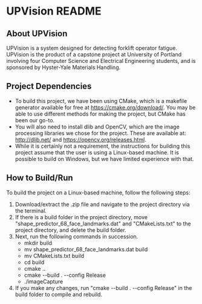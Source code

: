 # UPVision README

## About UPVision
UPVision is a system designed for detecting forklift operator fatigue. UPVision is the product of a capstone project at University of Portland involving four Computer Science and Electrical Engineering students, and is sponsored by Hyster-Yale Materials Handling.

## Project Dependencies
- To build this project, we have been using CMake, which is a makefile generator available for free at https://cmake.org/download/. You may be able to use different methods for making the project, but CMake has been our go-to.
- You will also need to install dlib and OpenCV, which are the image processing libraries we chose for the project. These are available at: http://dlib.net/ and https://opencv.org/releases.html.
- While it is certainly not a requirement, the instructions for building this project assume that the user is using a Linux-based machine. It is possible to build on Windows, but we have limited experience with that.

## How to Build/Run
To build the project on a Linux-based machine, follow the following steps: 

1. Download/extract the .zip file and navigate to the project directory via the terminal.
2. If there is a build folder in the project directory, move "shape\_predictor\_68\_face\_landmarks.dat" and "CMakeLists.txt" to the project directory, and delete the build folder.
3. Next, run the following commands in succession.
	- mkdir build
	- mv shape\_predictor\_68\_face\_landmarks.dat build
	- mv CMakeLists.txt build
	- cd build
	- cmake ..
	- cmake --build . --config Release
	- ./imageCapture
4. If you make any changes, run "cmake --build . --config Release" in the build folder to compile and rebuild.
